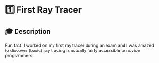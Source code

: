 # 1️⃣ First Ray Tracer

## 🎓 Description

Fun fact: I worked on my first ray tracer during an exam and I was amazed to discover (basic) ray tracing is actually fairly accessible to novice programmers.